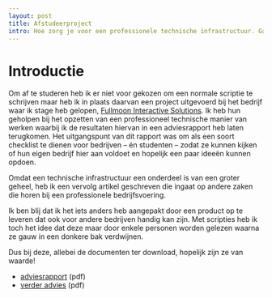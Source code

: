 ```yaml
---
layout: post
title: Afstudeerproject
intro: Hoe zorg je voor een professionele technische infrastructuur. Gaat onder andere over source control management, backups en het deployen van applicaties.
---
```


# Introductie

Om af te studeren heb ik er niet voor gekozen om een normale scriptie te schrijven maar heb ik in plaats daarvan een project uitgevoerd bij het bedrijf waar ik stage heb gelopen, [Fullmoon Interactive Solutions](http://www.fullmoon.nl). Ik heb hun geholpen bij het opzetten van een professioneel technische manier van werken waarbij ik de resultaten hiervan in een adviesrapport heb laten terugkomen. Het uitgangspunt van dit rapport was om als een soort checklist te dienen voor bedrijven &ndash; &eacute;n studenten &ndash; zodat ze kunnen kijken of hun eigen bedrijf hier aan voldoet en hopelijk een paar idee&euml;n kunnen opdoen.

Omdat een technische infrastructuur een onderdeel is van een groter geheel, heb ik een vervolg artikel geschreven die ingaat op andere zaken die horen bij een professionele bedrijfsvoering.

Ik ben blij dat ik het iets anders heb aangepakt door een product op te leveren dat ook voor andere bedrijven handig kan zijn. Met scripties heb ik toch het idee dat deze maar door enkele personen worden gelezen waarna ze gauw in een donkere bak verdwijnen.

Dus bij deze, allebei de documenten ter download, hopelijk zijn ze van waarde!

* [adviesrapport](/work/advies.pdf) (pdf)
* [verder advies](/work/verder_advies.pdf) (pdf)
